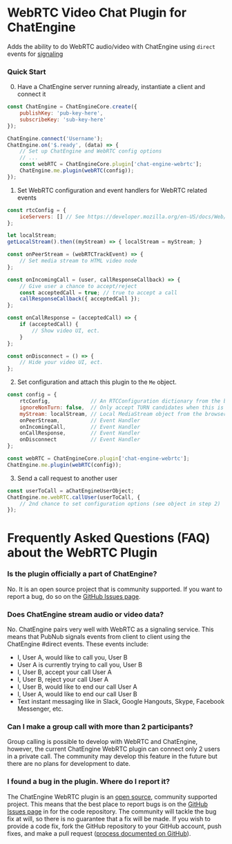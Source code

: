 # WebRTC Video Chat Plugin for ChatEngine

Adds the ability to do WebRTC audio/video with ChatEngine using `direct` events for [signaling](https://developer.mozilla.org/en-US/docs/Web/API/WebRTC_API/Signaling_and_video_calling)

### Quick Start

0. Have a ChatEngine server running already, instantiate a client and connect it
```js
const ChatEngine = ChatEngineCore.create({
    publishKey: 'pub-key-here',
    subscribeKey: 'sub-key-here'
});

ChatEngine.connect('Username');
ChatEngine.on('$.ready', (data) => {
    // Set up ChatEngine and WebRTC config options
    // ...
    const webRTC = ChatEngineCore.plugin['chat-engine-webrtc'];
    ChatEngine.me.plugin(webRTC(config));
});

```

1. Set WebRTC configuration and event handlers for WebRTC related events
```js
const rtcConfig = {
    iceServers: [] // See https://developer.mozilla.org/en-US/docs/Web/API/RTCConfiguration#Example
};

let localStream;
getLocalStream().then((myStream) => { localStream = myStream; }

const onPeerStream = (webRTCTrackEvent) => {
    // Set media stream to HTML video node
};

const onIncomingCall = (user, callResponseCallback) => {
    // Give user a chance to accept/reject
    const acceptedCall = true; // true to accept a call
    callResponseCallback({ acceptedCall });
};

const onCallResponse = (acceptedCall) => {
    if (acceptedCall) {
        // Show video UI, ect.
    }
};

const onDisconnect = () => {
    // Hide your video UI, ect.
};
```

2. Set configuration and attach this plugin to the `Me` object.
```js
const config = {
    rtcConfig,             // An RTCConfiguration dictionary from the browser WebRTC API
    ignoreNonTurn: false,  // Only accept TURN candidates when this is true
    myStream: localStream, // Local MediaStream object from the browser Media Streams API
    onPeerStream,          // Event Handler
    onIncomingCall,        // Event Handler
    onCallResponse,        // Event Handler
    onDisconnect           // Event Handler
};

const webRTC = ChatEngineCore.plugin['chat-engine-webrtc'];
ChatEngine.me.plugin(webRTC(config));
```

3. Send a call request to another user
```js
const userToCall = aChatEngineUserObject;
ChatEngine.me.webRTC.callUser(userToCall, {
    // 2nd chance to set configuration options (see object in step 2)
});
```


# Frequently Asked Questions (FAQ) about the WebRTC Plugin

### Is the plugin officially a part of ChatEngine?
No. It is an open source project that is community supported. If you want to report a bug, do so on the [GitHub Issues page](https://github.com/ajb413/chat-engine-webrtc/issues).

### Does ChatEngine stream audio or video data?
No. ChatEngine pairs very well with WebRTC as a signaling service. This means that PubNub signals events from client to client using the ChatEngine #direct events. These events include:
- I, User A, would like to call you, User B
- User A is currently trying to call you, User B
- I, User B, accept your call User A
- I, User B, reject your call User A
- I, User B, would like to end our call User A
- I, User A, would like to end our call User B
- Text instant messaging like in Slack, Google Hangouts, Skype, Facebook Messenger, etc.

### Can I make a group call with more than 2 participants?
Group calling is possible to develop with WebRTC and ChatEngine, however, the current ChatEngine WebRTC plugin can connect only 2 users in a private call. The community may develop this feature in the future but there are no plans for development to date.

### I found a bug in the plugin. Where do I report it?
The ChatEngine WebRTC plugin is an [open source](https://github.com/ajb413/chat-engine-webrtc/blob/master/LICENSE), community supported project. This means that the best place to report bugs is on the [GitHub Issues page](https://github.com/ajb413/chat-engine-webrtc/issues) in for the code repository. The community will tackle the bug fix at will, so there is no guarantee that a fix will be made. If you wish to provide a code fix, fork the GitHub repository to your GitHub account, push fixes, and make a pull request ([process documented on GitHub](https://help.github.com/articles/creating-a-pull-request-from-a-fork/)).
